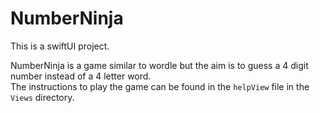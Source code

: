 # NumberNinja

This is a swiftUI project. 

NumberNinja is a game similar to wordle but the aim is to guess a 4 digit number instead of a 4 letter word.<br>
The instructions to play the game can be found in the ```helpView``` file in the ```Views``` directory. 
